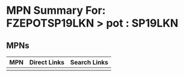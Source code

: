 



# MPN Summary For: FZEPOTSP19LKN > pot : SP19LKN

## MPNs
  

|MPN|Direct Links|Search Links|
| :--- | :--- | :--- |
||||
